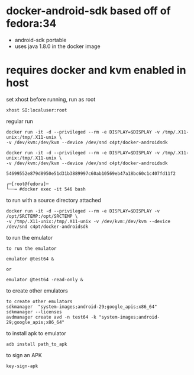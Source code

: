 # docker-android-sdk based off of fedora:34
* android-sdk portable
* uses java 1.8.0 in the docker image

# requires docker and kvm enabled in host
set xhost before running, run as root
```
xhost SI:localuser:root
```
regular run
```
docker run -it -d --privileged --rm -e DISPLAY=$DISPLAY -v /tmp/.X11-unix:/tmp/.X11-unix \
-v /dev/kvm:/dev/kvm --device /dev/snd c4pt/docker-androidsdk
```
```
docker run -it -d --privileged --rm -e DISPLAY=$DISPLAY -v /tmp/.X11-unix:/tmp/.X11-unix \
-v /dev/kvm:/dev/kvm --device /dev/snd c4pt/docker-androidsdk

54699552e879d8950e51d31b3889997c60ab10569eb47a18bc60c1c407fd11f2

┌─[root@fedora]─
└──╼ #docker exec -it 546 bash
```

to run with a source directory attached

```
docker run -it -d --privileged --rm -e DISPLAY=$DISPLAY -v /opt/SRCTEMP:/opt/SRCTEMP \
-v /tmp/.X11-unix:/tmp/.X11-unix -v /dev/kvm:/dev/kvm --device /dev/snd c4pt/docker-androidsdk
```

to run the emulator
```
to run the emulator

emulator @test64 &

or

emulator @test64 -read-only &
```
to create other emulators
```
to create other emulators
sdkmanager  "system-images;android-29;google_apis;x86_64"
sdkmanager --licenses
avdmanager create avd -n test64 -k "system-images;android-29;google_apis;x86_64"
```
to install apk to emulator
```
adb install path_to_apk
```

to sign an APK
```
key-sign-apk 
```
